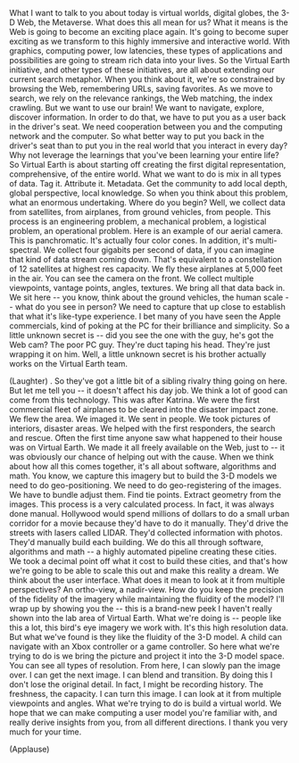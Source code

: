 
What I want to talk to you about today is
virtual worlds, digital globes, the 3-D Web, the Metaverse.
What does this all mean for us?
What it means is the Web is going to become an exciting place again.
It&#39;s going to become super exciting as we transform
to this highly immersive and interactive world.
With graphics, computing power, low latencies,
these types of applications and possibilities
are going to stream rich data into your lives.
So the Virtual Earth initiative, and other types of these initiatives,
are all about extending our current search metaphor.
When you think about it, we&#39;re so constrained by browsing the Web,
remembering URLs, saving favorites.
As we move to search, we rely on the relevance rankings,
the Web matching, the index crawling.
But we want to use our brain!
We want to navigate, explore, discover information.
In order to do that, we have to put you as a user back in the driver&#39;s seat.
We need cooperation between you and the computing network and the computer.
So what better way to put you back in the driver&#39;s seat
than to put you in the real world that you interact in every day?
Why not leverage the learnings that you&#39;ve been learning your entire life?
So Virtual Earth is about starting off
creating the first digital representation, comprehensive, of the entire world.
What we want to do is mix in all types of data.
Tag it. Attribute it. Metadata. Get the community to add local depth,
global perspective, local knowledge.
So when you think about this problem,
what an enormous undertaking. Where do you begin?
Well, we collect data from satellites, from airplanes,
from ground vehicles, from people.
This process is an engineering problem,
a mechanical problem, a logistical problem, an operational problem.
Here is an example of our aerial camera.
This is panchromatic. It&#39;s actually four color cones.
In addition, it&#39;s multi-spectral.
We collect four gigabits per second of data,
if you can imagine that kind of data stream coming down.
That&#39;s equivalent to a constellation of 12 satellites at highest res capacity.
We fly these airplanes at 5,000 feet in the air.
You can see the camera on the front. We collect multiple viewpoints,
vantage points, angles, textures. We bring all that data back in.
We sit here -- you know, think about the ground vehicles, the human scale --
what do you see in person? We need to capture that up close
to establish that what it&#39;s like-type experience.
I bet many of you have seen the Apple commercials,
kind of poking at the PC for their brilliance and simplicity.
So a little unknown secret is --
did you see the one with the guy, he&#39;s got the Web cam?
The poor PC guy. They&#39;re duct taping his head. They&#39;re just wrapping it on him.
Well, a little unknown secret is his brother actually works on the Virtual Earth team.

(Laughter)
. So they&#39;ve got a little bit of a sibling rivalry thing going on here.
But let me tell you -- it doesn&#39;t affect his day job.
We think a lot of good can come from this technology.
This was after Katrina. We were the first commercial fleet of airplanes
to be cleared into the disaster impact zone.
We flew the area. We imaged it. We sent in people. We took pictures of interiors,
disaster areas. We helped with the first responders, the search and rescue.
Often the first time anyone saw what happened to their house was on Virtual Earth.
We made it all freely available on the Web, just to --
it was obviously our chance of helping out with the cause.
When we think about how all this comes together,
it&#39;s all about software, algorithms and math.
You know, we capture this imagery but to build the 3-D models
we need to do geo-positioning. We need to do geo-registering of the images.
We have to bundle adjust them. Find tie points.
Extract geometry from the images.
This process is a very calculated process.
In fact, it was always done manual.
Hollywood would spend millions of dollars to do a small urban corridor
for a movie because they&#39;d have to do it manually.
They&#39;d drive the streets with lasers called LIDAR.
They&#39;d collected information with photos. They&#39;d manually build each building.
We do this all through software, algorithms and math --
a highly automated pipeline creating these cities.
We took a decimal point off what it cost to build these cities,
and that&#39;s how we&#39;re going to be able to scale this out and make this reality a dream.
We think about the user interface.
What does it mean to look at it from multiple perspectives?
An ortho-view, a nadir-view. How do you keep the precision of the fidelity of the imagery
while maintaining the fluidity of the model?
I&#39;ll wrap up by showing you the --
this is a brand-new peek I haven&#39;t really shown into the lab area of Virtual Earth.
What we&#39;re doing is -- people like this a lot,
this bird&#39;s eye imagery we work with. It&#39;s this high resolution data.
But what we&#39;ve found is they like the fluidity of the 3-D model.
A child can navigate with an Xbox controller or a game controller.
So here what we&#39;re trying to do is we bring the picture and project it into the 3-D model space.
You can see all types of resolution. From here, I can slowly pan the image over.
I can get the next image. I can blend and transition.
By doing this I don&#39;t lose the original detail. In fact, I might be recording history.
The freshness, the capacity. I can turn this image.
I can look at it from multiple viewpoints and angles.
What we&#39;re trying to do is build a virtual world.
We hope that we can make computing a user model you&#39;re familiar with,
and really derive insights from you, from all different directions.
I thank you very much for your time.

(Applause)

